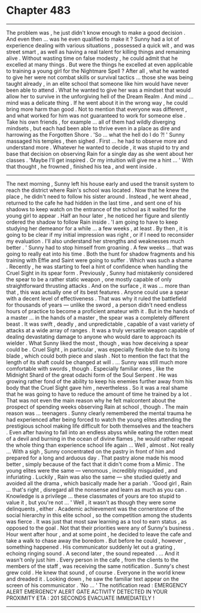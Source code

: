 
# Chapter 483


---

The problem was , he just didn't know enough to make a good decision . And even then … was he even qualified to make it ?
Sunny had a lot of experience dealing with various situations , possessed a quick wit , and was street smart , as well as having a real talent for killing things and remaining alive .
Without wasting time on false modesty , he could admit that he excelled at many things .
But were the things he excelled at even applicable to training a young girl for the Nightmare Spell ? After all , what he wanted to give her were not combat skills or survival tactics … those she was being taught already , in an elite school that someone like him would have never been able to attend .
What he wanted to give her was a mindset that would allow her to survive in the unforgiving hell of the Dream Realm . And mind … mind was a delicate thing .
If he went about it in the wrong way , he could bring more harm than good .
Not to mention that everyone was different , and what worked for him was not guaranteed to work for someone else . Take his own friends , for example … all of them had wildly diverging mindsets , but each had been able to thrive even in a place as dire and harrowing as the Forgotten Shore .
'So … what the hell do I do ?! '
Sunny massaged his temples , then sighed .
First … he had to observe more and understand more . Whatever he wanted to decide , it was stupid to try and base that decision on observing Rain for a single day as she went about her classes .
'Maybe I'll get inspired . Or my intuition will give me a hint … '
With that thought , he frowned , finished his tea , and went inside .
***
The next morning , Sunny left his house early and used the transit system to reach the district where Rain's school was located .
Now that he knew the place , he didn't need to follow his sister around . Instead , he went ahead , returned to the cafe he had hidden in the last time , and sent one of his shadows to keep watch on the entrance of the school as it waited for the young girl to appear .
Half an hour later , he noticed her figure and silently ordered the shadow to follow Rain inside .
'I am going to have to keep studying her demeanor for a while … a few weeks , at least . By then , it is going to be clear if my initial impression was right , or if I need to reconsider my evaluation . I'll also understand her strengths and weaknesses much better . '
Sunny had to stop himself from groaning .
A few weeks … that was going to really eat into his time . Both the hunt for shadow fragments and his training with Effie and Saint were going to suffer . Which was such a shame . Recently , he was starting to feel a hint of confidence when handling the Cruel Sight in its spear form .
Previously , Sunny had mistakenly considered the spear to be a rather static weapon , one mostly capable of only straightforward thrusting attacks . And on the surface , it was … more than that , this was actually one of its best features .
Anyone could use a spear with a decent level of effectiveness . That was why it ruled the battlefield for thousands of years — unlike the sword , a person didn't need endless hours of practice to become a proficient amateur with it .
But in the hands of a master … in the hands of a master , the spear was a completely different beast . It was swift , deadly , and unpredictable , capable of a vast variety of attacks at a wide array of ranges . It was a truly versatile weapon capable of dealing devastating damage to anyone who would dare to approach its wielder . What Sunny liked the most , though , was how deceiving a spear could be .
Cruel Sight , in particular , was especially flexible due to its long blade , which could both piece and slash . Not to mention the fact that the length of its shaft could be changed at will .
… Sunny was still much more comfortable with swords , though . Especially familiar ones , like the Midnight Shard of the great odachi form of the Soul Serpent . He was growing rather fond of the ability to keep his enemies further away from his body that the Cruel Sight gave him , nevertheless .
So it was a real shame that he was going to have to reduce the amount of time he trained by a lot . That was not even the main reason why he felt malcontent about the prospect of spending weeks observing Rain at school , though .
The main reason was … teenagers .
Sunny clearly remembered the mental trauma he had experienced after being forced to watch the young elites attending the prestigious school making life difficult for both themselves and the teachers . Even after having to fall into an endless abyss while eating the rotten meat of a devil and burning in the ocean of divine flames , he would rather repeat the whole thing than experience school life again …
Well , almost .
Not really …
With a sigh , Sunny concentrated on the pastry in front of him and prepared for a long and arduous day . That pastry alone made his mood better , simply because of the fact that it didn't come from a Mimic .
The young elites were the same — venomous , incredibly misguided , and infuriating . Luckily , Rain was also the same — she studied quietly and avoided all the drama , which basically made her a pariah .
'Good girl , Rain … that's right , disregard all the nonsense and learn as much as you can . Knowledge is a privilege … these classmates of yours are too stupid to value it , but you're not … '
Well , it wasn't as though they were some delinquents , either . Academic achievement was the cornerstone of the social hierarchy in this elite school , so the competition among the students was fierce . It was just that most saw learning as a tool to earn status , as opposed to the goal .
Not that their priorities were any of Sunny's business .
Hour went after hour , and at some point , he decided to leave the cafe and take a walk to chase away the boredom .
But before he could , however , something happened .
His communicator suddenly let out a grating , echoing ringing sound . A second later , the sound repeated .
… And it wasn't only just him . Every person in the cafe , from the clients to the members of the staff , was receiving the same notification .
Sunny's chest grew cold .
He knew that sound , of course . Everyone in the world knew and dreaded it .
Looking down , he saw the familiar text appear on the screen of his communicator .
'No ... '
The notification read :
EMERGENCY ALERT
EMERGENCY ALERT
GATE ACTIVITY DETECTED IN YOUR PROXIMITY
ETA : 201 SECONDS
EVACUATE IMMEDIATELY !

---

